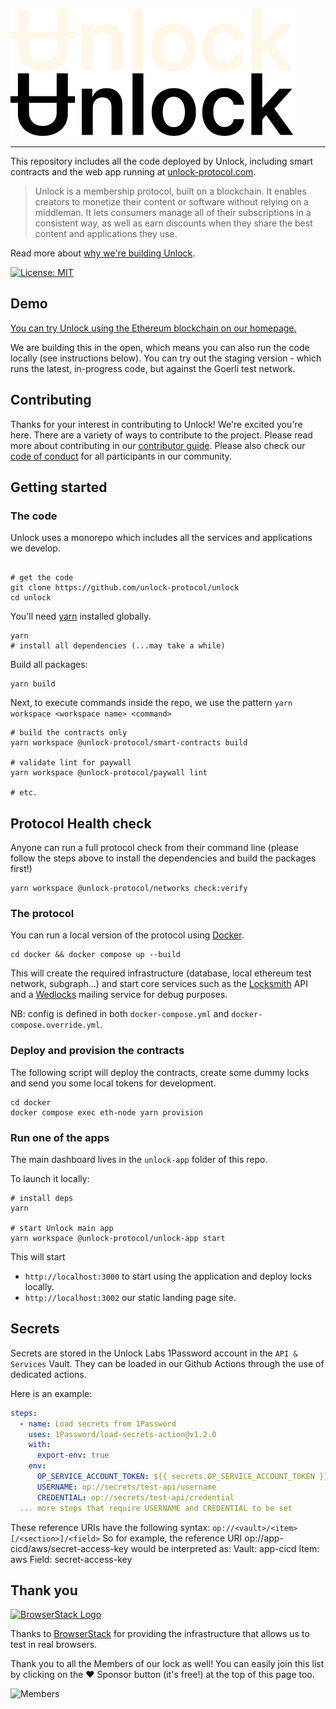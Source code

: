 ![Unlock](/unlock-protocol-com/public/images/unlock-word-mark-dark.png#gh-dark-mode-only)
![Unlock](/unlock-protocol-com/public/images/unlock-word-mark.png#gh-light-mode-only)

---

This repository includes all the code deployed by Unlock, including smart contracts and the web app running at [unlock-protocol.com](https://unlock-protocol.com).

> Unlock is a membership protocol, built on a blockchain. It enables creators to monetize their content or software without relying on a middleman. It lets consumers manage all of their subscriptions in a consistent way, as well as earn discounts when they share the best content and applications they use.

Read more about [why we're building Unlock](https://medium.com/unlock-protocol/its-time-to-unlock-the-web-b98e9b94add1).

[![License: MIT](https://img.shields.io/badge/License-MIT-yellow.svg)](https://opensource.org/licenses/MIT)

## Demo

[You can try Unlock using the Ethereum blockchain on our homepage.](https://unlock-protocol.com/)

We are building this in the open, which means you can also run the code locally (see instructions below).
You can try out the staging version - which runs the latest, in-progress code, but against the Goerli test network.

## Contributing

Thanks for your interest in contributing to Unlock! We're excited you're here. There are a variety of ways to contribute to the project.
Please read more about contributing in our [contributor guide](https://github.com/unlock-protocol/unlock/wiki/Getting-Started). Please also check our [code of conduct](https://github.com/unlock-protocol/unlock/blob/master/CODE_OF_CONDUCT.md) for all participants in our community.

## Getting started

### The code

Unlock uses a monorepo which includes all the services and applications we develop.

```

# get the code
git clone https://github.com/unlock-protocol/unlock
cd unlock
```

You'll need [yarn](https://yarnpkg.com) installed globally.

```
yarn
# install all dependencies (...may take a while)
```

Build all packages:

```
yarn build
```

Next, to execute commands inside the repo, we use the pattern `yarn workspace <workspace name> <command>`

```
# build the contracts only
yarn workspace @unlock-protocol/smart-contracts build

# validate lint for paywall
yarn workspace @unlock-protocol/paywall lint

# etc.
```

## Protocol Health check

Anyone can run a full protocol check from their command line (please follow the steps above to install the dependencies and build the packages first!)

```
yarn workspace @unlock-protocol/networks check:verify
```

### The protocol

You can run a local version of the protocol using [Docker](https://docs.docker.com/install/).

```
cd docker && docker compose up --build
```

This will create the required infrastructure (database, local ethereum test network, subgraph...) and start core services such as the [Locksmith](./locksmith) API and a [Wedlocks](./wedlocks) mailing service for debug purposes.

NB: config is defined in both `docker-compose.yml` and `docker-compose.override.yml`.

### Deploy and provision the contracts

The following script will deploy the contracts, create some dummy locks and send you some local tokens for development.

```
cd docker
docker compose exec eth-node yarn provision
```

### Run one of the apps

The main dashboard lives in the `unlock-app` folder of this repo.

To launch it locally:

```
# install deps
yarn

# start Unlock main app
yarn workspace @unlock-protocol/unlock-app start
```

This will start

- `http://localhost:3000` to start using the application and deploy locks locally.
- `http://localhost:3002` our static landing page site.

## Secrets

Secrets are stored in the Unlock Labs 1Password account in the `API & Services` Vault. They can be loaded in our Github Actions through the use of dedicated actions.

Here is an example:

```yaml
steps:
  - name: Load secrets from 1Password
    uses: 1Password/load-secrets-action@v1.2.0
    with:
      export-env: true
    env:
      OP_SERVICE_ACCOUNT_TOKEN: ${{ secrets.OP_SERVICE_ACCOUNT_TOKEN }}
      USERNAME: op://secrets/test-api/username
      CREDENTIAL: op://secrets/test-api/credential
  ... more steps that require USERNAME and CREDENTIAL to be set
```

These reference URIs have the following syntax:
`op://<vault>/<item>[/<section>]/<field>`
So for example, the reference URI op://app-cicd/aws/secret-access-key would be interpreted as:
Vault: app-cicd
Item: aws
Field: secret-access-key

## Thank you

[<img src="https://user-images.githubusercontent.com/624104/52508260-d0daa180-2ba8-11e9-970c-3ef9596f6b4e.png" alt="BrowserStack Logo" width="120">](https://www.browserstack.com/)

Thanks to [BrowserStack](https://www.browserstack.com/) for providing the infrastructure that allows us to test in real browsers.

Thank you to all the Members of our lock as well!
You can easily join this list by clicking on the ❤️ Sponsor button (it's free!) at the top of this page too.

![Members](https://member-wall.unlock-protocol.com/api/members?network=137&locks=0xb77030a7e47a5eb942a4748000125e70be598632&maxHeight=300)
